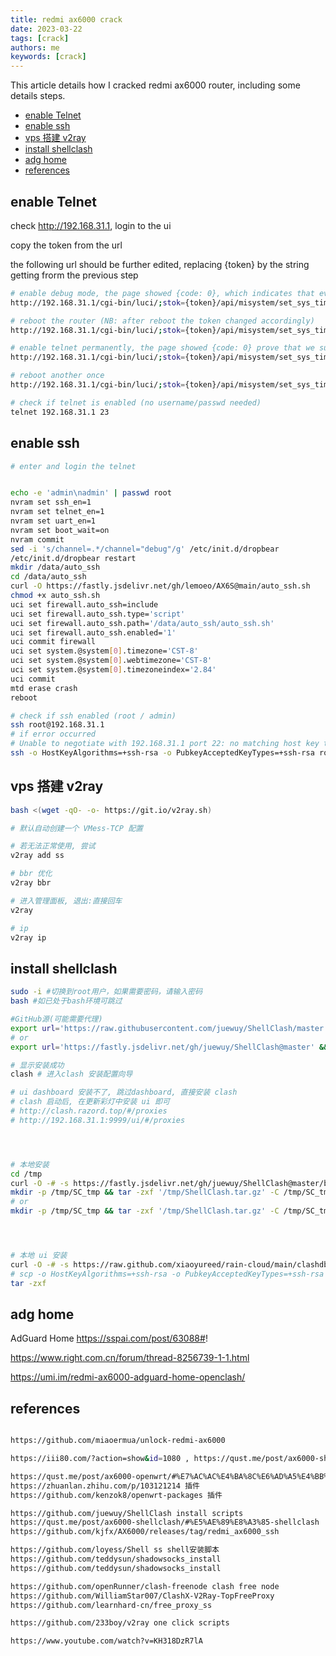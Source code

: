 ```yaml
---
title: redmi ax6000 crack
date: 2023-03-22
tags: [crack]
authors: me
keywords: [crack]
---
```


This article details how I cracked redmi ax6000 router, including some details steps.

<!-- truncate -->

- [enable Telnet](#enable-telnet)
- [enable ssh](#enable-ssh)
- [vps 搭建 v2ray](#vps-搭建-v2ray)
- [install shellclash](#install-shellclash)
- [adg home](#adg-home)
- [references](#references)



## enable Telnet

check http://192.168.31.1, login to the ui

copy the token from the url 

the following url should be further edited, replacing {token} by the string getting frorm the previous step

```sh
# enable debug mode, the page showed {code: 0}, which indicates that everything is ok
http://192.168.31.1/cgi-bin/luci/;stok={token}/api/misystem/set_sys_time?timezone=%20%27%20%3B%20zz%3D%24%28dd%20if%3D%2Fdev%2Fzero%20bs%3D1%20count%3D2%202%3E%2Fdev%2Fnull%29%20%3B%20printf%20%27%A5%5A%25c%25c%27%20%24zz%20%24zz%20%7C%20mtd%20write%20-%20crash%20%3B%20

# reboot the router (NB: after reboot the token changed accordingly)
http://192.168.31.1/cgi-bin/luci/;stok={token}/api/misystem/set_sys_time?timezone=%20%27%20%3b%20reboot%20%3b%20

# enable telnet permanently, the page showed {code: 0} prove that we success
http://192.168.31.1/cgi-bin/luci/;stok={token}/api/misystem/set_sys_time?timezone=%20%27%20%3B%20bdata%20set%20telnet_en%3D1%20%3B%20bdata%20set%20ssh_en%3D1%20%3B%20bdata%20set%20uart_en%3D1%20%3B%20bdata%20commit%20%3B%20

# reboot another once
http://192.168.31.1/cgi-bin/luci/;stok={token}/api/misystem/set_sys_time?timezone=%20%27%20%3b%20reboot%20%3b%20

# check if telnet is enabled (no username/passwd needed)
telnet 192.168.31.1 23
```

## enable ssh

```sh
# enter and login the telnet


echo -e 'admin\nadmin' | passwd root  
nvram set ssh_en=1  
nvram set telnet_en=1  
nvram set uart_en=1  
nvram set boot_wait=on  
nvram commit  
sed -i 's/channel=.*/channel="debug"/g' /etc/init.d/dropbear  
/etc/init.d/dropbear restart  
mkdir /data/auto_ssh  
cd /data/auto_ssh  
curl -O https://fastly.jsdelivr.net/gh/lemoeo/AX6S@main/auto_ssh.sh  
chmod +x auto_ssh.sh  
uci set firewall.auto_ssh=include  
uci set firewall.auto_ssh.type='script'  
uci set firewall.auto_ssh.path='/data/auto_ssh/auto_ssh.sh'  
uci set firewall.auto_ssh.enabled='1'  
uci commit firewall  
uci set system.@system[0].timezone='CST-8'  
uci set system.@system[0].webtimezone='CST-8'  
uci set system.@system[0].timezoneindex='2.84'  
uci commit  
mtd erase crash  
reboot  

# check if ssh enabled (root / admin)
ssh root@192.168.31.1 
# if error occurred
# Unable to negotiate with 192.168.31.1 port 22: no matching host key type fou
ssh -o HostKeyAlgorithms=+ssh-rsa -o PubkeyAcceptedKeyTypes=+ssh-rsa root@192.168.31.1
```

## vps 搭建 v2ray

```sh
bash <(wget -qO- -o- https://git.io/v2ray.sh)

# 默认自动创建一个 VMess-TCP 配置

# 若无法正常使用, 尝试
v2ray add ss

# bbr 优化
v2ray bbr

# 进入管理面板, 退出:直接回车
v2ray

# ip
v2ray ip

```


## install shellclash

```sh
sudo -i #切换到root用户，如果需要密码，请输入密码
bash #如已处于bash环境可跳过

#GitHub源(可能需要代理)
export url='https://raw.githubusercontent.com/juewuy/ShellClash/master' && sh -c "$(curl -kfsSl $url/install.sh)" && source /etc/profile &> /dev/null
# or
export url='https://fastly.jsdelivr.net/gh/juewuy/ShellClash@master' && sh -c "$(curl -kfsSl $url/install.sh)" && source /etc/profile &> /dev/null

# 显示安装成功
clash # 进入clash 安装配置向导

# ui dashboard 安装不了, 跳过dashboard, 直接安装 clash
# clash 启动后, 在更新彩灯中安装 ui 即可
# http://clash.razord.top/#/proxies
# http://192.168.31.1:9999/ui/#/proxies




# 本地安装
cd /tmp
curl -O -# -s https://fastly.jsdelivr.net/gh/juewuy/ShellClash@master/bin/ShellClash.tar.gz
mkdir -p /tmp/SC_tmp && tar -zxf '/tmp/ShellClash.tar.gz' -C /tmp/SC_tmp/ && source /tmp/SC_tmp/init.sh 
# or
mkdir -p /tmp/SC_tmp && tar -zxf '/tmp/ShellClash.tar.gz' -C /tmp/SC_tmp/ && bash /tmp/SC_tmp/init.sh && source /etc/profile >/dev/null




# 本地 ui 安装
curl -O -# -s https://raw.github.com/xiaoyureed/rain-cloud/main/clashdb.tar.gz
# scp -o HostKeyAlgorithms=+ssh-rsa -o PubkeyAcceptedKeyTypes=+ssh-rsa dashboard/clashdb.tar.gz root@192.168.31.1:/data/clash/ui
tar -zxf
```

## adg home

AdGuard Home  https://sspai.com/post/63088#!

https://www.right.com.cn/forum/thread-8256739-1-1.html

https://umi.im/redmi-ax6000-adguard-home-openclash/

## references


```sh

https://github.com/miaoermua/unlock-redmi-ax6000

https://iii80.com/?action=show&id=1080 , https://qust.me/post/ax6000-shellclash/

https://qust.me/post/ax6000-openwrt/#%E7%AC%AC%E4%BA%8C%E6%AD%A5%E4%BB%8E%E8%BF%87%E6%B8%A1%E5%9B%BA%E4%BB%B6%E5%88%B7%E5%85%A5-openwrt 刷 openwrt
https://zhuanlan.zhihu.com/p/103121214 插件
https://github.com/kenzok8/openwrt-packages 插件

https://github.com/juewuy/ShellClash install scripts
https://qust.me/post/ax6000-shellclash/#%E5%AE%89%E8%A3%85-shellclash
https://github.com/kjfx/AX6000/releases/tag/redmi_ax6000_ssh

https://github.com/loyess/Shell ss shell安装脚本
https://github.com/teddysun/shadowsocks_install
https://github.com/teddysun/shadowsocks_install

https://github.com/openRunner/clash-freenode clash free node
https://github.com/WilliamStar007/ClashX-V2Ray-TopFreeProxy
https://github.com/learnhard-cn/free_proxy_ss

https://github.com/233boy/v2ray one click scripts

https://www.youtube.com/watch?v=KH318DzR7lA
```
